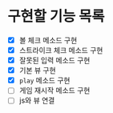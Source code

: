 # 구현할 기능 목록
- [x] 볼 체크 메소드 구현
- [x] 스트라이크 체크 메소드 구현
- [x] 잘못된 입력 메소드 구현
- [x] 기본 뷰 구현
- [x] `play` 메소드 구현
- [ ] 게임 재시작 메소드 구현
- [ ] js와 뷰 연결
